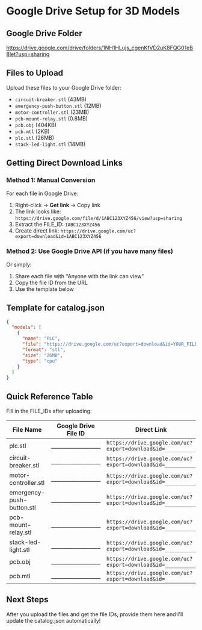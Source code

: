 # Google Drive Setup for 3D Models

## Google Drive Folder
https://drive.google.com/drive/folders/1NH1HLujs_cgenKfVD2uK8FQG01eB8let?usp=sharing

## Files to Upload

Upload these files to your Google Drive folder:
- `circuit-breaker.stl` (43MB)
- `emergency-push-button.stl` (12MB)
- `motor-controller.stl` (23MB)
- `pcb-mount-relay.stl` (0.8MB)
- `pcb.obj` (404KB)
- `pcb.mtl` (2KB)
- `plc.stl` (26MB)
- `stack-led-light.stl` (14MB)

## Getting Direct Download Links

### Method 1: Manual Conversion

For each file in Google Drive:

1. Right-click → **Get link** → Copy link
2. The link looks like: `https://drive.google.com/file/d/1ABC123XYZ456/view?usp=sharing`
3. Extract the FILE_ID: `1ABC123XYZ456`
4. Create direct link: `https://drive.google.com/uc?export=download&id=1ABC123XYZ456`

### Method 2: Use Google Drive API (if you have many files)

Or simply:
1. Share each file with "Anyone with the link can view"
2. Copy the file ID from the URL
3. Use the template below

## Template for catalog.json

```json
{
  "models": [
    {
      "name": "PLC",
      "file": "https://drive.google.com/uc?export=download&id=YOUR_FILE_ID_HERE",
      "format": "stl",
      "size": "26MB",
      "type": "cpu"
    }
  ]
}
```

## Quick Reference Table

Fill in the FILE_IDs after uploading:

| File Name | Google Drive File ID | Direct Link |
|-----------|---------------------|-------------|
| plc.stl | __________________ | `https://drive.google.com/uc?export=download&id=__________` |
| circuit-breaker.stl | __________________ | `https://drive.google.com/uc?export=download&id=__________` |
| motor-controller.stl | __________________ | `https://drive.google.com/uc?export=download&id=__________` |
| emergency-push-button.stl | __________________ | `https://drive.google.com/uc?export=download&id=__________` |
| pcb-mount-relay.stl | __________________ | `https://drive.google.com/uc?export=download&id=__________` |
| stack-led-light.stl | __________________ | `https://drive.google.com/uc?export=download&id=__________` |
| pcb.obj | __________________ | `https://drive.google.com/uc?export=download&id=__________` |
| pcb.mtl | __________________ | `https://drive.google.com/uc?export=download&id=__________` |

## Next Steps

After you upload the files and get the file IDs, provide them here and I'll update the catalog.json automatically!
